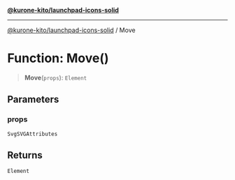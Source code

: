 [**@kurone-kito/launchpad-icons-solid**](../README.md)

***

[@kurone-kito/launchpad-icons-solid](../globals.md) / Move

# Function: Move()

> **Move**(`props`): `Element`

## Parameters

### props

`SvgSVGAttributes`

## Returns

`Element`
